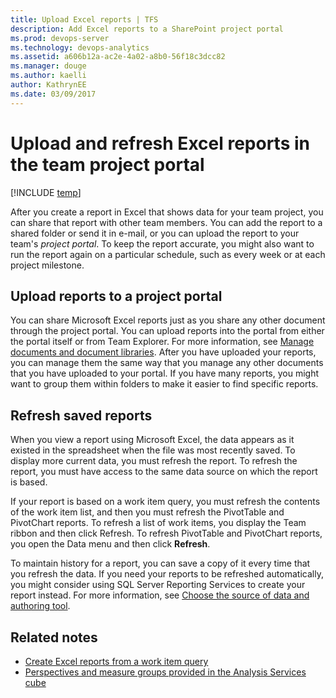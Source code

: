 ```yaml
---
title: Upload Excel reports | TFS
description: Add Excel reports to a SharePoint project portal 
ms.prod: devops-server
ms.technology: devops-analytics
ms.assetid: a606b12a-ac2e-4a02-a8b0-56f18c3dcc82
ms.manager: douge
ms.author: kaelliauthor: KathrynEE
ms.date: 03/09/2017
---
```

# Upload and refresh Excel reports in the team project portal

[!INCLUDE [temp](../_shared/tfs-sharepoint-version.md)]

After you create a report in Excel that shows data for your team project, you can share that report with other team members. You can add the report to a shared folder or send it in e-mail, or you can upload the report to your team's *project portal*. To keep the report accurate, you might also want to run the report again on a particular schedule, such as every week or at each project milestone.  
  
## Upload reports to a project portal  
 You can share Microsoft Excel reports just as you share any other document through the project portal. You can upload reports into the portal from either the portal itself or from Team Explorer. For more information, see [Manage documents and document libraries](manage-documents-and-document-libraries.md). After you have uploaded your reports, you can manage them the same way that you manage any other documents that you have uploaded to your portal. If you have many reports, you might want to group them within folders to make it easier to find specific reports.  
  
## Refresh saved reports  
 When you view a report using Microsoft Excel, the data appears as it existed in the spreadsheet when the file was most recently saved. To display more current data, you must refresh the report. To refresh the report, you must have access to the same data source on which the report is based.  
  
 If your report is based on a work item query, you must refresh the contents of the work item list, and then you must refresh the PivotTable and PivotChart reports. To refresh a list of work items, you display the Team ribbon and then click Refresh. To refresh PivotTable and PivotChart reports, you open the Data menu and then click **Refresh**.  
  
 To maintain history for a report, you can save a copy of it every time that you refresh the data. If you need your reports to be refreshed automatically, you might consider using SQL Server Reporting Services to create your report instead. For more information, see [Choose the source of data and authoring tool](../choose-source-data-authoring-tool.md).  
  
## Related notes
-  [Create Excel reports from a work item query](../excel/create-status-and-trend-excel-reports.md)   
-  [Perspectives and measure groups provided in the Analysis Services cube](../sql-reports/perspective-measure-groups-cube.md)